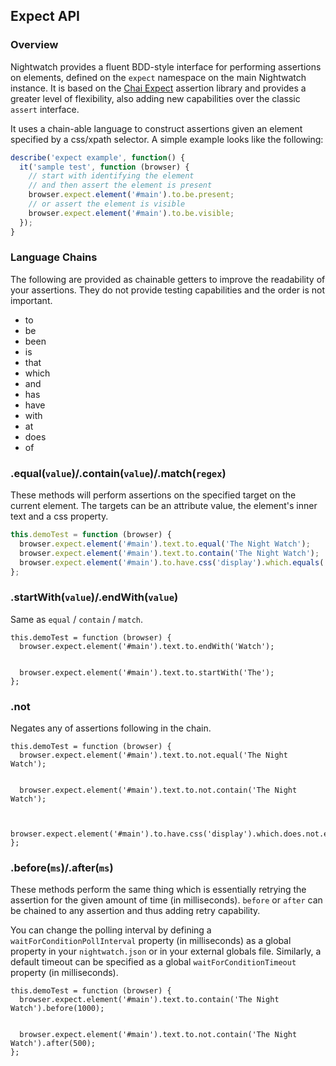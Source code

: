 ## Expect API

### Overview

Nightwatch provides a fluent BDD-style interface for performing assertions on elements, defined on the `expect` namespace on the main Nightwatch instance.
It is based on the <a href="https://chaijs.com/api/bdd/" target="_blank">Chai Expect</a> assertion library and provides a greater level of flexibility,
also adding new capabilities over the classic `assert` interface.

It uses a chain-able language to construct assertions given an element specified by a css/xpath selector. A simple example looks like the following:

```javascript
describe('expect example', function() {
  it('sample test', function (browser) {
    // start with identifying the element
    // and then assert the element is present
    browser.expect.element('#main').to.be.present;
    // or assert the element is visible
    browser.expect.element('#main').to.be.visible;
  });
}
```

<h3 id="expect-chains">Language Chains</h3>

The following are provided as chainable getters to improve the readability of your assertions. They do not provide testing capabilities and the order is not important.

- to
- be
- been
- is
- that
- which
- and
- has
- have
- with
- at
- does
- of


<h3 id="expect-matchers">.equal(<code>value</code>)/.contain(<code>value</code>)/.match(<code>regex</code>)</h3>

These methods will perform assertions on the specified target on the current element. The targets can be an attribute value, the element's inner text and a css property.

```javascript
this.demoTest = function (browser) {
  browser.expect.element('#main').text.to.equal('The Night Watch');
  browser.expect.element('#main').text.to.contain('The Night Watch');
  browser.expect.element('#main').to.have.css('display').which.equals('block');
};
```

<div class="apimethod">
<h3 id="expect-startend">.startWith(<code>value</code>)/.endWith(<code>value</code>)</h3>

<p>Same as <code>equal</code> / <code>contain</code> / <code>match</code>.</p>

<div class="sample-test">
<pre class="line-numbers" data-language="javascript"><code class="language-javascript">this.demoTest = function (browser) {
  browser.expect.element('#main').text.to.endWith('Watch');
  <br>
  browser.expect.element('#main').text.to.startWith('The');
};</code></pre>
  </div>
</div>

<div class="apimethod">
  <h3 id="expect-negation">.not</h3>
  <p>Negates any of assertions following in the chain.</p>
  
  <div class="sample-test">
<pre class="line-numbers" data-language="javascript"><code class="language-javascript">this.demoTest = function (browser) {
  browser.expect.element('#main').text.to.not.equal('The Night Watch');
  <br>
  browser.expect.element('#main').text.to.not.contain('The Night Watch');
  <br>
  browser.expect.element('#main').to.have.css('display').which.does.not.equal('block');
};</code></pre>
  </div>
</div>

<div class="apimethod">
  <h3 id="expect-before">.before(<code>ms</code>)/.after(<code>ms</code>)</h3>
  <p>These methods perform the same thing which is essentially retrying the assertion for the given amount of time (in milliseconds). <code>before</code> or <code>after</code> can be chained to any assertion and thus adding retry capability.</p>

  <p>You can change the polling interval by defining a <code>waitForConditionPollInterval</code> property (in milliseconds) as a global property in your <code>nightwatch.json</code> or in your external globals file.
  Similarly, a default timeout can be specified as a global <code>waitForConditionTimeout</code> property (in milliseconds).</p>
  
<div class="sample-test">
<pre data-language="javascript"><code class="language-javascript">this.demoTest = function (browser) {
  browser.expect.element('#main').text.to.contain('The Night Watch').before(1000);
  <br>
  browser.expect.element('#main').text.to.not.contain('The Night Watch').after(500);
};</code></pre>
  </div>
</div>
